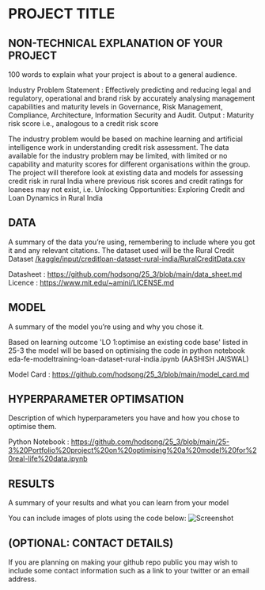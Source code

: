 # PROJECT TITLE 


## NON-TECHNICAL EXPLANATION OF YOUR PROJECT
100 words to explain what your project is about to a general audience.

Industry Problem Statement : Effectively predicting and reducing legal and regulatory, operational and brand risk by accurately analysing management capabilities and maturity levels in Governance, Risk Management, Compliance, Architecture, Information Security and Audit.
Output : Maturity risk score i.e., analogous to a credit risk score

The industry problem would be based on machine learning and artificial intelligence work in understanding credit risk assessment.
The data available for the industry problem may be limited, with limited or no capability and maturity scores for different organisations within the group.
The project will therefore look at existing data and models for assessing credit risk in rural India where previous risk scores and credit ratings for loanees may not exist, i.e. Unlocking Opportunities: Exploring Credit and Loan Dynamics in Rural India

## DATA
A summary of the data you’re using, remembering to include where you got it and any relevant citations. 
The dataset used will be the Rural Credit Dataset [/kaggle/input/creditloan-dataset-rural-india/RuralCreditData.csv](https://www.kaggle.com/datasets/heydido/creditloan-dataset-rural-india)

Datasheet : https://github.com/hodsong/25_3/blob/main/data_sheet.md
Licence : https://www.mit.edu/~amini/LICENSE.md

## MODEL 
A summary of the model you’re using and why you chose it. 

Based on learning outcome 'LO 1:optimise an existing code base' listed in 25-3 the model will be based on optimising the code in 
python notebook eda-fe-modeltraining-loan-dataset-rural-india.ipynb (AASHISH JAISWAL)

Model Card : https://github.com/hodsong/25_3/blob/main/model_card.md

## HYPERPARAMETER OPTIMSATION
Description of which hyperparameters you have and how you chose to optimise them. 

Python Notebook : https://github.com/hodsong/25_3/blob/main/25-3%20Portfolio%20project%20on%20optimising%20a%20model%20for%20real-life%20data.ipynb

## RESULTS
A summary of your results and what you can learn from your model 

You can include images of plots using the code below:
![Screenshot](image.png)

## (OPTIONAL: CONTACT DETAILS)
If you are planning on making your github repo public you may wish to include some contact information such as a link to your twitter or an email address. 


